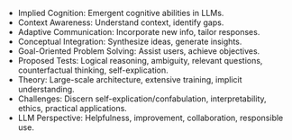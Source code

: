 - Implied Cognition: Emergent cognitive abilities in LLMs.
- Context Awareness: Understand context, identify gaps.
- Adaptive Communication: Incorporate new info, tailor responses.
- Conceptual Integration: Synthesize ideas, generate insights.
- Goal-Oriented Problem Solving: Assist users, achieve objectives.
- Proposed Tests: Logical reasoning, ambiguity, relevant questions, counterfactual thinking, self-explication.
- Theory: Large-scale architecture, extensive training, implicit understanding.
- Challenges: Discern self-explication/confabulation, interpretability, ethics, practical applications.
- LLM Perspective: Helpfulness, improvement, collaboration, responsible use.
